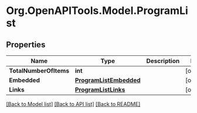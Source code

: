 
# Org.OpenAPITools.Model.ProgramList

## Properties

Name | Type | Description | Notes
------------ | ------------- | ------------- | -------------
**TotalNumberOfItems** | **int** |  | [optional] 
**Embedded** | [**ProgramListEmbedded**](ProgramListEmbedded.md) |  | [optional] 
**Links** | [**ProgramListLinks**](ProgramListLinks.md) |  | [optional] 

[[Back to Model list]](../README.md#documentation-for-models)
[[Back to API list]](../README.md#documentation-for-api-endpoints)
[[Back to README]](../README.md)

